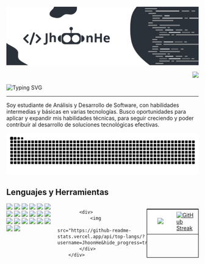 
![Banner](https://github.com/JhoonHe/JhoonHe/blob/main/banner.png)

<!-- visitor counter -->
<p align="right"> 
  <img src="https://profile-counter.glitch.me/JhoonHe/count.svg" />
</p>

<img
                    src="https://readme-typing-svg.herokuapp.com?font=Fira+Code&pause=1000&color=0C8DAC&background=FF000000&&random=false&width=435&lines=%C2%A1Hola,+Soy+JhoonHe!"
                    alt="Typing SVG" />    
<hr>

<p>
  Soy estudiante de Análisis y Desarrollo de Software, con habilidades intermedias y básicas en 
varias tecnologías. Busco oportunidades para aplicar y expandir mis habilidades técnicas, para 
seguir creciendo y poder contribuir al desarrollo de soluciones tecnológicas efectivas.
</p>

<div align="center">
  <a href="https://github.com/JhoonHe">
  <img  src="https://github.com/JhoonHe/JhoonHe/blob/main/github-user-contribution.svg"
       alt="snake" /></a>
</div>
                    
<h2>Lenguajes y Herramientas</h2>

  <div style="display: flex; justify-content: space-between;">
            <div style="width: 500px;">
                <img
                    src="https://img.shields.io/badge/java-%23ED8B00.svg?style=for-the-badge&logo=java&logoColor=white">
                <img
                    src="https://img.shields.io/badge/css3-%231572B6.svg?style=for-the-badge&logo=css3&logoColor=white">
                <img
                    src="https://img.shields.io/badge/javascript-%23323330.svg?style=for-the-badge&logo=javascript&logoColor=%23F7DF1E">
                <img
                    src="https://img.shields.io/badge/typescript-%23007ACC.svg?style=for-the-badge&logo=typescript&logoColor=white">
                <img src="https://img.shields.io/badge/node.js-6DA55F?style=for-the-badge&logo=node.js&logoColor=white">
                <img
                    src="https://img.shields.io/badge/angular-%23DD0031.svg?style=for-the-badge&logo=angular&logoColor=white">
                <img
                    src="https://img.shields.io/badge/html5-%23E34F26.svg?style=for-the-badge&logo=html5&logoColor=white">
                <img src="https://img.shields.io/badge/JWT-black?style=for-the-badge&logo=JSON%20web%20tokens">
                <img src="https://img.shields.io/badge/NPM-%23000000.svg?style=for-the-badge&logo=npm&logoColor=white">
                <img
                    src="https://img.shields.io/badge/bootstrap-%23563D7C.svg?style=for-the-badge&logo=bootstrap&logoColor=white">
                <img
                    src="https://img.shields.io/badge/azure-%230072C6.svg?style=for-the-badge&logo=azure-devops&logoColor=white">
                <img
                    src="https://img.shields.io/badge/netlify-%23000000.svg?style=for-the-badge&logo=netlify&logoColor=#00C7B7">
                <img
                    src="https://img.shields.io/badge/Insomnia-black?style=for-the-badge&logo=insomnia&logoColor=5849BE">
                <img
                    src="https://img.shields.io/badge/GitHub-%23121011.svg?style=for-the-badge&logo=github&logoColor=white">
                <img src="https://img.shields.io/badge/mysql-%2300f.svg?style=for-the-badge&logo=mysql&logoColor=white">
                <img
                    src="https://img.shields.io/badge/MongoDB-%234ea94b.svg?style=for-the-badge&logo=mongodb&logoColor=white">
                <img
                    src="https://img.shields.io/badge/Canva-%2300C4CC.svg?style=for-the-badge&logo=Canva&logoColor=white">
                <img
                    src="https://img.shields.io/badge/jira-%230A0FFF.svg?style=for-the-badge&logo=jira&logoColor=white">
                <img
                    src="https://img.shields.io/badge/Notion-%23000000.svg?style=for-the-badge&logo=notion&logoColor=white">
                <img src="https://img.shields.io/badge/Postman-FF6C37?style=for-the-badge&logo=postman&logoColor=white">
            </div>

            <div>
                <img
                    src="https://github-readme-stats.vercel.app/api/top-langs/?username=JhoonHe&hide_progress=true&locale=es">
            </div>
        </div>

<table style=" border:1px solid black">
  <tr>
    <td>
      
<div style="background-color: white; padding: 20px;">
    <img src="https://github-readme-stats.vercel.app/api?username=JhoonHe&show_icons=true&locale=es">
</div>
    </td>

<td>
<a href="https://git.io/streak-stats"><img src="https://streak-stats.demolab.com?user=JhoonHe&locale=es&type=png" alt="GitHub Streak" /></a>
</td>
  </tr>
</table>

